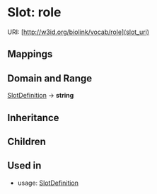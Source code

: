 # Slot: role




URI: [http://w3id.org/biolink/vocab/role](slot_uri)
## Mappings

## Domain and Range

[SlotDefinition](SlotDefinition.md) -> **string**
## Inheritance

## Children

## Used in

 *  usage: [SlotDefinition](SlotDefinition.md)
